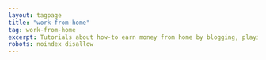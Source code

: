 ```yaml
---
layout: tagpage
title: "work-from-home"
tag: work-from-home
excerpt: Tutorials about how-to earn money from home by blogging, playing games on mobile, creating videos
robots: noindex disallow
---
```

